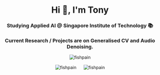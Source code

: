 <h1 align="center">Hi 👋, I'm Tony</h1>
<h3 align="center">Studying Applied AI @ Singapore Institute of Technology 📚</h3>
<h3 align="center">Current Research / Projects are on Generalised CV and Audio Denoising. </h3>
<p align="center"><img src="https://komarev.com/ghpvc/?username=fishpain&label=Visitors&color=0e75b6&style=plastic" alt="fishpain" /> </p>
<p align="center">
<img align="center" src="https://github-readme-stats.vercel.app/api/top-langs?username=fishpain&show_icons=true&theme=dark&locale=en&layout=compact" alt="fishpain" />
&nbsp&nbsp&nbsp&nbsp
<img align="center" src="https://github-readme-stats.vercel.app/api?username=fishpain&show_icons=true&theme=dark&hide_title=true" alt="fishpain" />
</p>
